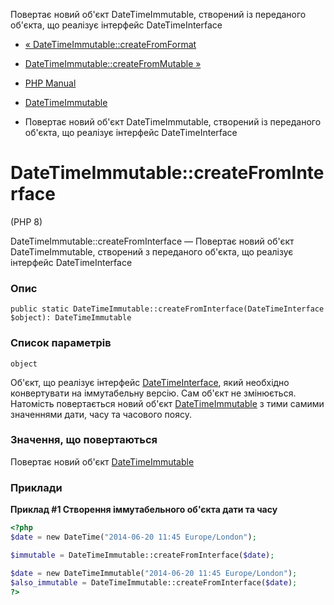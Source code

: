 Повертає новий об'єкт DateTimeImmutable, створений із переданого об'єкта, що реалізує інтерфейс DateTimeInterface

-   [« DateTimeImmutable::createFromFormat](datetimeimmutable.createfromformat.html)
    
-   [DateTimeImmutable::createFromMutable »](datetimeimmutable.createfrommutable.html)
    
-   [PHP Manual](index.html)
    
-   [DateTimeImmutable](class.datetimeimmutable.html)
    
-   Повертає новий об'єкт DateTimeImmutable, створений із переданого об'єкта, що реалізує інтерфейс DateTimeInterface
    

# DateTimeImmutable::createFromInterface

(PHP 8)

DateTimeImmutable::createFromInterface — Повертає новий об'єкт DateTimeImmutable, створений з переданого об'єкта, що реалізує інтерфейс DateTimeInterface

### Опис

```methodsynopsis
public static DateTimeImmutable::createFromInterface(DateTimeInterface $object): DateTimeImmutable
```

### Список параметрів

`object`

Об'єкт, що реалізує інтерфейс [DateTimeInterface](class.datetimeinterface.html), який необхідно конвертувати на іммутабельну версію. Сам об'єкт не змінюється. Натомість повертається новий об'єкт [DateTimeImmutable](class.datetimeimmutable.html) з тими самими значеннями дати, часу та часового поясу.

### Значення, що повертаються

Повертає новий об'єкт [DateTimeImmutable](class.datetimeimmutable.html)

### Приклади

**Приклад #1 Створення іммутабельного об'єкта дати та часу**

```php
<?php
$date = new DateTime("2014-06-20 11:45 Europe/London");

$immutable = DateTimeImmutable::createFromInterface($date);

$date = new DateTimeImmutable("2014-06-20 11:45 Europe/London");
$also_immutable = DateTimeImmutable::createFromInterface($date);
?>
```